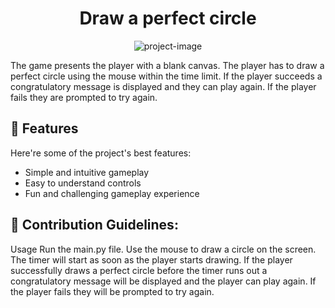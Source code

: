 <h1 align="center" id="title">Draw a perfect circle</h1>

<p align="center"><img src="https://i.pinimg.com/originals/96/c0/eb/96c0eb676f2d9af3850da2c092ae47ba.jpg" alt="project-image"></p>

<p id="description">The game presents the player with a blank canvas. The player has to draw a perfect circle using the mouse within the time limit. If the player succeeds a congratulatory message is displayed and they can play again. If the player fails they are prompted to try again.</p>

  
  
<h2>🧐 Features</h2>

Here're some of the project's best features:

*   Simple and intuitive gameplay
*   Easy to understand controls
*   Fun and challenging gameplay experience

<h2>🍰 Contribution Guidelines:</h2>

Usage Run the main.py file. Use the mouse to draw a circle on the screen. The timer will start as soon as the player starts drawing. If the player successfully draws a perfect circle before the timer runs out a congratulatory message will be displayed and the player can play again. If the player fails they will be prompted to try again.
